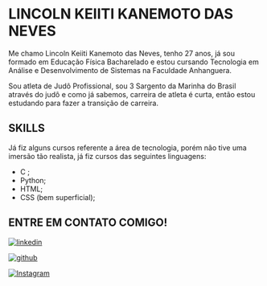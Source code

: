 # LINCOLN KEIITI KANEMOTO DAS NEVES

Me chamo Lincoln Keiiti Kanemoto das Neves, tenho 27 anos, já sou formado em Educação Física Bacharelado e estou cursando Tecnologia em Análise e Desenvolvimento de Sistemas na Faculdade Anhanguera.

Sou atleta de Judô Profissional, sou 3 Sargento da Marinha do Brasil através do judô e como já sabemos, carreira de atleta é curta, então estou estudando para fazer a transição de carreira.

## SKILLS
Já fiz alguns cursos referente a área de tecnologia, porém não tive uma imersão tão realista, já fiz cursos das seguintes linguagens:

* C ;
* Python;
* HTML;
* CSS (bem superficial);

## ENTRE EM CONTATO COMIGO!

[![linkedin](https://img.shields.io/badge/linkedin-0A66C2?style=for-the-badge&logo=linkedin&logoColor=white)](https://www.linkedin.com/feed/?trk=homepage-basic_sign-in-submit)

[![github](https://img.shields.io/badge/GitHub-100000?style=for-the-badge&logo=github&logoColor=white)](https://github.com/keiitikanemoto)

[![Instagram](https://img.shields.io/badge/-Instagram-%23E4405F?style=for-the-badge&logo=instagram&logoColor=white)](https://www.instagram.com/lincolnkanemoto/)
